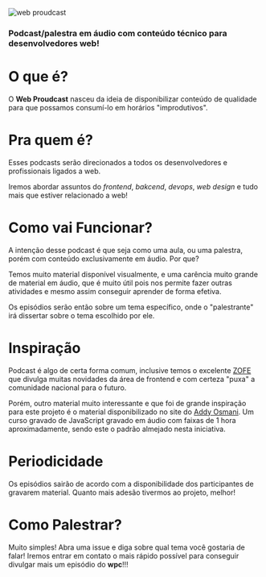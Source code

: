 ![web proudcast](http://i.imgur.com/2zq5WuQ.png)

### Podcast/palestra em áudio com conteúdo técnico para desenvolvedores web!

# O que é?

O **Web Proudcast** nasceu da ideia de disponibilizar conteúdo de qualidade para que possamos consumí-lo em horários "improdutivos".

# Pra quem é?

Esses podcasts serão direcionados a todos os desenvolvedores e profissionais ligados a web.

Iremos abordar assuntos do *frontend*, *bakcend*, *devops*, *web design* e tudo mais que estiver relacionado a web!

# Como vai Funcionar?

A intenção desse podcast é que seja como uma aula, ou uma palestra, porém com conteúdo exclusivamente em áudio. Por que?

Temos muito material disponível visualmente, e uma carência muito grande de material em áudio, que é muito útil pois nos permite fazer outras atividades e mesmo assim conseguir aprender de forma efetiva.

Os episódios serão então sobre um tema específico, onde o "palestrante" irá dissertar sobre o tema escolhido por ele.

# Inspiração

Podcast é algo de certa forma comum, inclusive temos o excelente [ZOFE](zofe.com.br) que divulga muitas novidades da área de frontend e com certeza "puxa" a comunidade nacional para o futuro.

Porém, outro material muito interessante e que foi de grande inspiração para este projeto é o material disponibilizado no site do [Addy Osmani](http://addyosmani.com/blog/javascript-101-free-course/). Um curso gravado de JavaScript gravado em áudio com faixas de 1 hora aproximadamente, sendo este o padrão almejado nesta iniciativa.

# Periodicidade

Os episódios sairão de acordo com a disponibilidade dos participantes de gravarem material. Quanto mais adesão tivermos ao projeto, melhor!

# Como Palestrar?

Muito simples! Abra uma issue e diga sobre qual tema você gostaria de falar! Iremos entrar em contato o mais rápido possível para conseguir divulgar mais um episódio do **wpc**!!!
